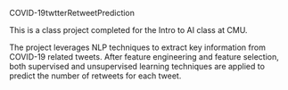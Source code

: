 COVID-19twtterRetweetPrediction

This is a class project completed for the Intro to AI class at CMU. 

The project leverages NLP techniques to extract key information from COVID-19 related tweets. After feature engineering and feature selection, both supervised and unsupervised learning techniques are applied to predict the number of retweets for each tweet.